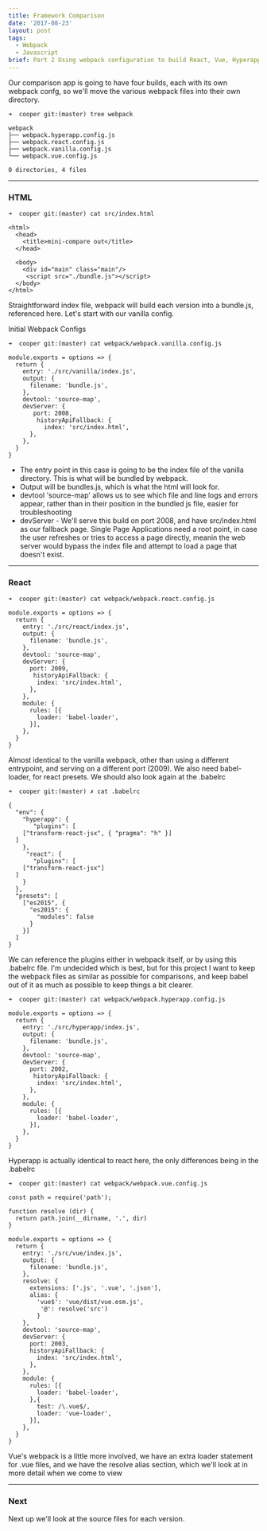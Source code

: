 ```yaml
---
title: Framework Comparison
date: '2017-08-23'
layout: post
tags: 
  - Webpack
  - Javascript
brief: Part 2 Using webpack configuration to build React, Vue, Hyperapp and Vanilla JS within the same application.
---
```


Our comparison app is going to have four builds, each with its own webpack confg, so we'll move the various webpack files into their own directory.

```
➜  cooper git:(master) tree webpack
```
```
webpack
├── webpack.hyperapp.config.js
├── webpack.react.config.js
├── webpack.vanilla.config.js
└── webpack.vue.config.js

0 directories, 4 files
```
___
### HTML

```
➜  cooper git:(master) cat src/index.html
```
```
<html>
  <head>
    <title>mini-compare out</title>
  </head>

  <body>
    <div id="main" class="main"/>
     <script src="./bundle.js"></script>
  </body>
</html>
```

Straightforward index file, webpack will build each version into a bundle.js, referenced here. Let's start with our vanilla config.

Initial Webpack Configs

```
➜  cooper git:(master) cat webpack/webpack.vanilla.config.js
```
```
module.exports = options => {
  return {
    entry: './src/vanilla/index.js',
    output: {
      filename: 'bundle.js',
    },
    devtool: 'source-map',
    devServer: {
       port: 2008,
        historyApiFallback: {
          index: 'src/index.html',
      },
    },
  }
}
```


* The entry point in this case is going to be the index file of the vanilla directory. This is what will be bundled by webpack.
* Output will be bundles.js, which is what the html will look for.
* devtool 'source-map' allows us to see which file and line logs and errors appear, rather than in their position in the bundled js file, easier for troubleshooting
* devServer - We'll serve this build on port 2008, and have src/index.html as our fallback page. Single Page Applications need a root point, in case the user refreshes or tries to access a page directly, meanin the web server would bypass the index file and attempt to load a page that doesn't exist.

___

### React

```
➜  cooper git:(master) cat webpack/webpack.react.config.js
```
```
module.exports = options => {
  return {
    entry: './src/react/index.js',
    output: {
      filename: 'bundle.js',
    },
    devtool: 'source-map',
    devServer: {
      port: 2009,
       historyApiFallback: {
        index: 'src/index.html',
      },
    },
    module: {
      rules: [{
        loader: 'babel-loader',
      }],
    },
  }
}
```

Almost identical to the vanilla webpack, other than using a different entrypoint, and serving on a different port (2009). We also need babel-loader, for react presets. We should also look again at the .babelrc

```
➜  cooper git:(master) ✗ cat .babelrc
```
```
{
  "env": {
    "hyperapp": {
       "plugins": [
    ["transform-react-jsx", { "pragma": "h" }]
  ]
    },
     "react": {
       "plugins": [
    ["transform-react-jsx"]
  ]
    }
  },
  "presets": [
    ["es2015", {
      "es2015": {
        "modules": false
      }
    }]
  ]
}
```

We can reference the plugins either in webpack itself, or by using this .babelrc file. I'm undecided which is best, but for this project I want to keep the webpack files as similar as possible for comparisons, and keep babel out of it as much as possible to keep things a bit clearer.

```
➜  cooper git:(master) cat webpack/webpack.hyperapp.config.js
```
```
module.exports = options => {
  return {
    entry: './src/hyperapp/index.js',
    output: {
      filename: 'bundle.js',
    },
    devtool: 'source-map',
    devServer: {
      port: 2002,
       historyApiFallback: {
        index: 'src/index.html',
      },
    },
    module: {
      rules: [{
        loader: 'babel-loader',
      }],
    },
  }
}
```

Hyperapp is actually identical to react here, the only differences being in the .babelrc

```
➜  cooper git:(master) cat webpack/webpack.vue.config.js
```
```
const path = require('path');

function resolve (dir) {
  return path.join(__dirname, '.', dir)
}

module.exports = options => {
  return {
    entry: './src/vue/index.js',
    output: {
      filename: 'bundle.js',
    },
    resolve: {
      extensions: ['.js', '.vue', '.json'],
      alias: {
        'vue$': 'vue/dist/vue.esm.js',
         '@': resolve('src')
        }
    },
    devtool: 'source-map',
    devServer: {
      port: 2003,
      historyApiFallback: {
        index: 'src/index.html',
      },
    },
    module: {
      rules: [{
        loader: 'babel-loader',
      },{
        test: /\.vue$/,
        loader: 'vue-loader',
      }],
    },
  }
}
```

Vue's webpack is a little more involved, we have an extra loader statement for .vue files, and we have the resolve alias section, which we'll look at in more detail when we come to view

___

### Next

Next up we'll look at the source files for each version.
